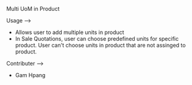 Multi UoM in Product

Usage -->
  * Allows user to add multiple units in product
  * In Sale Quotations, user can choose predefined units for specific product. User can't choose units in product that are
  not assinged to product.
  
Contributer -->
  * Gam Hpang
